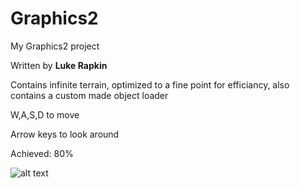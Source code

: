 # Graphics2
My Graphics2 project

Written by <b>Luke Rapkin</b>

Contains infinite terrain, optimized to a fine point for efficiancy, also contains a custom made object loader

W,A,S,D to move

Arrow keys to look around

Achieved: 80%

![alt text](https://i.imgur.com/KuEpQEV.png)
